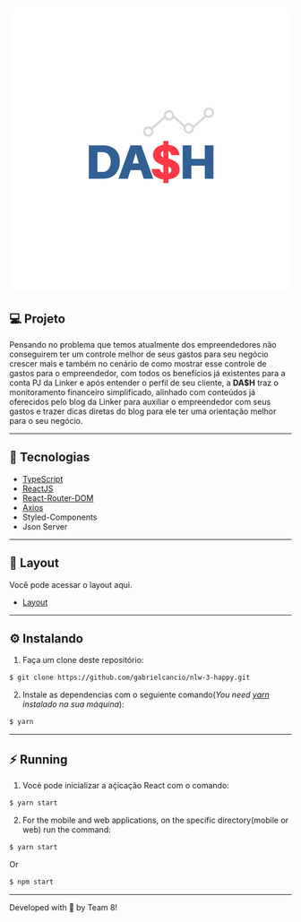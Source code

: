 <h1 align="center">
  <img src="./.github/da$h.svg"/>
</h1>


## :computer: Projeto
Pensando no problema que temos atualmente dos empreendedores não conseguirem ter um controle melhor de seus gastos para seu negócio crescer mais e também no cenário de como mostrar esse controle de gastos para o empreendedor, com todos os benefícios já existentes para a conta PJ da Linker e após entender o perfil de seu cliente, a **DA$H** traz o monitoramento financeiro simplificado, alinhado com conteúdos já oferecidos pelo blog da Linker para auxiliar o empreendedor com seus gastos e trazer dicas diretas do blog para ele ter uma orientação melhor para o seu negócio.

---

## :rocket: Tecnologias
- [TypeScript](https://www.typescriptlang.org/)
- [ReactJS](https://pt-br.reactjs.org/)
- [React-Router-DOM](https://reactrouter.com/web/guides/quick-start)
- [Axios](https://github.com/axios/axios)
- Styled-Components
- Json Server
---

## 🔖 Layout
Você pode acessar o layout aqui.

- [Layout](https://www.figma.com/file/lveBqicUk223381kawXIcY/MEGAHACK---LINKER---TIME-8-(Copy)?node-id=0%3A1)

---

## :gear: Instalando
1. Faça um clone deste repositório: 
```bash
$ git clone https://github.com/gabrielcancio/nlw-3-happy.git
```

2. Instale as dependencias com o seguiente comando(*You need [yarn](https://yarnpkg.com/getting-started/install) instalado na sua máquina*): 
```bash
$ yarn
```

---

## :zap: Running
1. Vocè pode inicializar a aḉicação React com o comando:
```bash
$ yarn start
```

2. For the mobile and web applications, on the specific directory(mobile or web) run the command:
```bash
$ yarn start
```
Or
```bash
$ npm start
``` 
---
Developed with :yellow_heart: by Team 8!